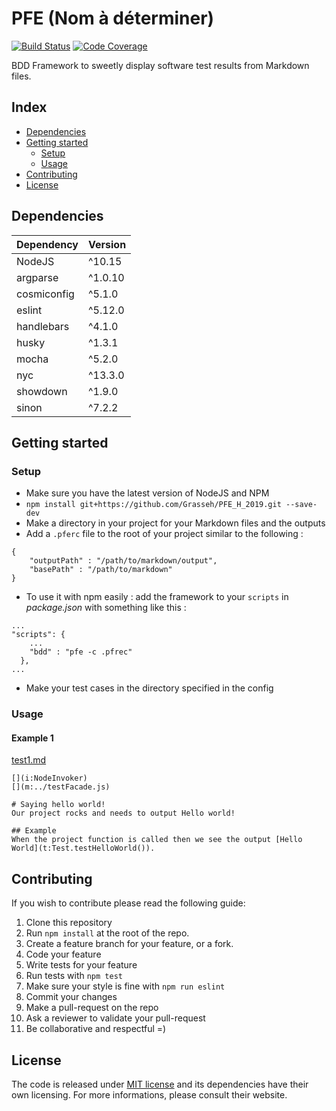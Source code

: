 # PFE (Nom à déterminer)

[![Build Status](https://travis-ci.org/Grasseh/PFE_H_2019.svg?branch=master)](https://travis-ci.org/Grasseh/PFE_H_2019)
[![Code Coverage](https://codecov.io/gh/grasseh/PFE_H_2019/branch/master/graph/badge.svg)](https://codecov.io/gh/grasseh/PFE_H_2019)

BDD Framework to sweetly display software test results from Markdown files.

## Index

 - [Dependencies](#dependencies)
 - [Getting started](#getting-started)
    - [Setup](#setup)
    - [Usage](#usage)
 - [Contributing](#contributing)
 - [License](#license)

 ## Dependencies

 | Dependency  | Version |
 |-------------|---------|
 | NodeJS      | ^10.15  |
 | argparse    | ^1.0.10 |
 | cosmiconfig | ^5.1.0  |
 | eslint      | ^5.12.0 |
 | handlebars  | ^4.1.0  |
 | husky       | ^1.3.1  |
 | mocha       | ^5.2.0  |
 | nyc         | ^13.3.0 |
 | showdown    | ^1.9.0  |
 | sinon       | ^7.2.2  |

## Getting started

### Setup

 - Make sure you have the latest version of NodeJS and NPM
 - `npm install git+https://github.com/Grasseh/PFE_H_2019.git --save-dev`
 - Make a directory in your project for your Markdown files and the outputs
 - Add a `.pferc` file to the root of your project similar to the following :
```
{
    "outputPath" : "/path/to/markdown/output",
    "basePath" : "/path/to/markdown"
}
```
- To use it with npm easily : add the framework to your `scripts` in *package.json* with something like this :
```
...
"scripts": {
    ...
    "bdd" : "pfe -c .pfrec"
  },
...
```
 - Make your test cases in the directory specified in the config

### Usage

#### Example 1

[test1.md](demo/js/markdown/test1.md)
```
[](i:NodeInvoker)
[](m:../testFacade.js)

# Saying hello world!
Our project rocks and needs to output Hello world!

## Example
When the project function is called then we see the output [Hello World](t:Test.testHelloWorld()).
```

## Contributing

If you wish to contribute please read the following guide:

1. Clone this repository
2. Run `npm install` at the root of the repo.
3. Create a feature branch for your feature, or a fork.
4. Code your feature
5. Write tests for your feature
6. Run tests with `npm test`
7. Make sure your style is fine with `npm run eslint`
8. Commit your changes
9. Make a pull-request on the repo
10. Ask a reviewer to validate your pull-request
11. Be collaborative and respectful =)

## License

The code is released under [MIT license](LICENSE) and its dependencies have their own licensing. For more informations, please consult their website.
